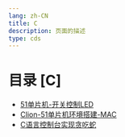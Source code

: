 ```yaml
---
lang: zh-CN  
title: C    
description: 页面的描述  
type: cds
---
```



# 目录 [C]

[dir.start]: <>

- [51单片机-开关控制LED](51单片机-开关控制LED.md)  
- [Clion-51单片机环境搭建-MAC](Clion-51单片机环境搭建-MAC.md)  
- [C语言控制台实现贪吃蛇](C语言控制台实现贪吃蛇.md)  

[dir.end]: <>

<AdsbyGoogle slot="7889564278" layout="in-article"/>

<Comment></Comment>
